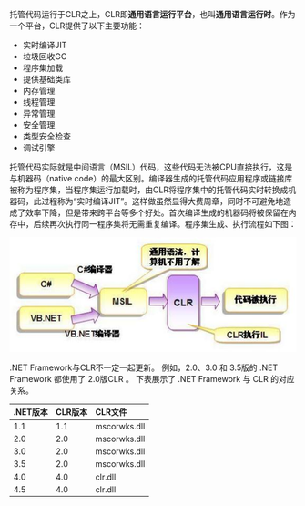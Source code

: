 托管代码运行于CLR之上，CLR即**通用语言运行平台**，也叫**通用语言运行时**。作为一个平台，CLR提供了以下主要功能：

- 实时编译JIT
- 垃圾回收GC
- 程序集加载
- 提供基础类库
- 内存管理
- 线程管理
- 异常管理
- 安全管理
- 类型安全检查
- 调试引擎

托管代码实际就是中间语言（MSIL）代码，这些代码无法被CPU直接执行，这是与机器码（native code）的最大区别。编译器生成的托管代码应用程序或链接库被称为程序集，当程序集运行加载时，由CLR将程序集中的托管代码实时转换成机器码，此过程称为“实时编译JIT”。这样做虽然显得大费周章，同时不可避免地造成了效率下降，但是带来跨平台等多个好处。首次编译生成的机器码将被保留在内存中，后续再次执行同一程序集将无需重复编译。程序集生成、执行流程如下图：

![程序集生成、执行流程1](https://raw.githubusercontent.com/3roman/PicBed/master/hexo/%25E7%25A8%258B%25E5%25BA%258F%25E9%259B%2586%25E7%2594%259F%25E6%2588%2590%25E3%2580%2581%25E6%2589%25A7%25E8%25A1%258C%25E6%25B5%2581%25E7%25A8%258B1.jpg)

 .NET Framework与CLR不一定一起更新。 例如，2.0、3.0 和 3.5版的 .NET Framework 都使用了 2.0版CLR 。 下表展示了 .NET Framework 与 CLR 的对应关系。

| .NET版本 | CLR版本 | CLR文件      |
| :------- | :------ | :----------- |
| 1.1      | 1.1     | mscorwks.dll |
| 2.0      | 2.0     | mscorwks.dll |
| 3.0      | 2.0     | mscorwks.dll |
| 3.5      | 2.0     | mscorwks.dll |
| 4.0      | 4.0     | clr.dll      |
| 4.5      | 4.0     | clr.dll      |

